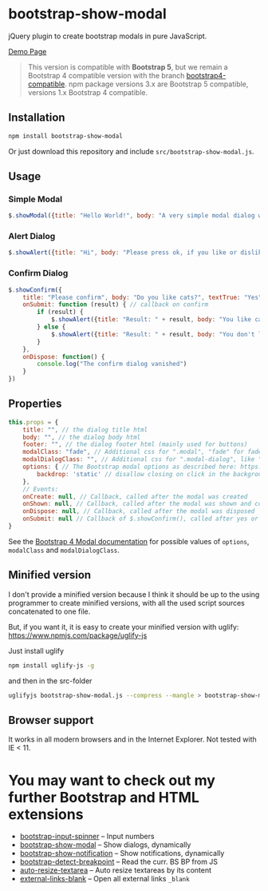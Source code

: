 # bootstrap-show-modal

jQuery plugin to create bootstrap modals in pure JavaScript.

[Demo Page](https://shaack.com/projekte/bootstrap-show-modal)

> This version is compatible with **Bootstrap 5**, but we remain a Bootstrap 4 compatible version with the branch
> <a href="https://github.com/shaack/bootstrap-show-modal/tree/bootstrap4-compatible">bootstrap4-compatible</a>.
> npm package versions 3.x are Bootstrap 5 compatible, versions 1.x Bootstrap 4 compatible.

## Installation

```bash
npm install bootstrap-show-modal
```

Or just download this repository and include `src/bootstrap-show-modal.js`.

## Usage

### Simple Modal
```javascript
$.showModal({title: "Hello World!", body: "A very simple modal dialog without buttons."})
```

### Alert Dialog
```javascript
$.showAlert({title: "Hi", body: "Please press ok, if you like or dislike cookies."})
```

### Confirm Dialog
```javascript
$.showConfirm({
    title: "Please confirm", body: "Do you like cats?", textTrue: "Yes", textFalse: "No",
    onSubmit: function (result) { // callback on confirm
        if (result) {
            $.showAlert({title: "Result: " + result, body: "You like cats."})
        } else {
            $.showAlert({title: "Result: " + result, body: "You don't like cats."})
        }
    },
    onDispose: function() {
        console.log("The confirm dialog vanished")
    }
})
```

## Properties

```javascript
this.props = {
    title: "", // the dialog title html
    body: "", // the dialog body html
    footer: "", // the dialog footer html (mainly used for buttons)
    modalClass: "fade", // Additional css for ".modal", "fade" for fade effect
    modalDialogClass: "", // Additional css for ".modal-dialog", like "modal-lg" or "modal-sm" for sizing
    options: { // The Bootstrap modal options as described here: https://getbootstrap.com/docs/4.0/components/modal/#options
        backdrop: 'static' // disallow closing on click in the background
    },
    // Events:
    onCreate: null, // Callback, called after the modal was created
    onShown: null, // Callback, called after the modal was shown and completely faded in
    onDispose: null, // Callback, called after the modal was disposed
    onSubmit: null // Callback of $.showConfirm(), called after yes or no was pressed
}
```

See the [Bootstrap 4 Modal documentation](https://getbootstrap.com/docs/4.0/components/modal/) for possible
values of `options`, `modalClass` and `modalDialogClass`.

## Minified version

I don't provide a minified version because I think it should be up to the using programmer 
to create minified versions, with all the used script sources concatenated to one file.

But, if you want it, it is easy to create your minified version with uglify: https://www.npmjs.com/package/uglify-js

Just install uglify
```bash
npm install uglify-js -g
```
and then in the src-folder
```bash
uglifyjs bootstrap-show-modal.js --compress --mangle > bootstrap-show-modal.min.js
```

## Browser support

It works in all modern browsers and in the Internet Explorer. Not tested with IE < 11.
 
# You may want to check out my further Bootstrap and HTML extensions

- [bootstrap-input-spinner](https://shaack.com/projekte/bootstrap-input-spinner/) – Input numbers
- [bootstrap-show-modal](https://shaack.com/projekte/bootstrap-show-modal/) – Show dialogs, dynamically
- [bootstrap-show-notification](https://shaack.com/projekte/bootstrap-show-notification/) – Show notifications, dynamically
- [bootstrap-detect-breakpoint](https://www.npmjs.com/package/bootstrap-detect-breakpoint) – Read the curr. BS BP from JS
- [auto-resize-textarea](https://shaack.com/projekte/auto-resize-textarea/) – Auto resize textareas by its content
- [external-links-blank](https://www.npmjs.com/package/external-links-blank) – Open all external links `_blank`

